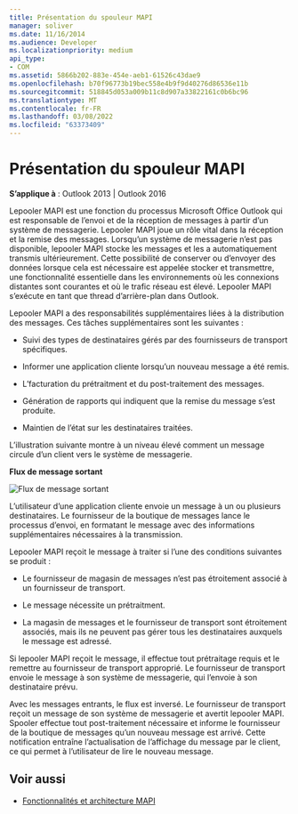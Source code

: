 ```yaml
---
title: Présentation du spouleur MAPI
manager: soliver
ms.date: 11/16/2014
ms.audience: Developer
ms.localizationpriority: medium
api_type:
- COM
ms.assetid: 5866b202-883e-454e-aeb1-61526c43dae9
ms.openlocfilehash: b70f96773b19bec558e4b9f9d40276d86536e11b
ms.sourcegitcommit: 518845d053a009b11c8d907a33822161c0b6bc96
ms.translationtype: MT
ms.contentlocale: fr-FR
ms.lasthandoff: 03/08/2022
ms.locfileid: "63373409"
---
```

# <a name="mapi-spooler-overview"></a>Présentation du spouleur MAPI
  
**S’applique à** : Outlook 2013 | Outlook 2016 
  
Lepooler MAPI est une fonction du processus Microsoft Office Outlook qui est responsable de l’envoi et de la réception de messages à partir d’un système de messagerie. Lepooler MAPI joue un rôle vital dans la réception et la remise des messages. Lorsqu’un système de messagerie n’est pas disponible, lepooler MAPI stocke les messages et les a automatiquement transmis ultérieurement. Cette possibilité de conserver ou d’envoyer des données lorsque cela est nécessaire est appelée stocker et transmettre, une fonctionnalité essentielle dans les environnements où les connexions distantes sont courantes et où le trafic réseau est élevé. Lepooler MAPI s’exécute en tant que thread d’arrière-plan dans Outlook.
  
Lepooler MAPI a des responsabilités supplémentaires liées à la distribution des messages. Ces tâches supplémentaires sont les suivantes :
  
- Suivi des types de destinataires gérés par des fournisseurs de transport spécifiques.
    
- Informer une application cliente lorsqu’un nouveau message a été remis.
    
- L’facturation du prétraitment et du post-traitement des messages.
    
- Génération de rapports qui indiquent que la remise du message s’est produite.
    
- Maintien de l’état sur les destinataires traitées.
    
L’illustration suivante montre à un niveau élevé comment un message circule d’un client vers le système de messagerie.
  
**Flux de message sortant**
  
![Flux de message sortant](media/amapi_46.gif "Flux de message sortant")
  
L’utilisateur d’une application cliente envoie un message à un ou plusieurs destinataires. Le fournisseur de la boutique de messages lance le processus d’envoi, en formatant le message avec des informations supplémentaires nécessaires à la transmission.
  
Lepooler MAPI reçoit le message à traiter si l’une des conditions suivantes se produit :
  
- Le fournisseur de magasin de messages n’est pas étroitement associé à un fournisseur de transport.
    
- Le message nécessite un prétraitment.
    
- La magasin de messages et le fournisseur de transport sont étroitement associés, mais ils ne peuvent pas gérer tous les destinataires auxquels le message est adressé.
    
Si lepooler MAPI reçoit le message, il effectue tout prétraitage requis et le remettre au fournisseur de transport approprié. Le fournisseur de transport envoie le message à son système de messagerie, qui l’envoie à son destinataire prévu.
  
Avec les messages entrants, le flux est inversé. Le fournisseur de transport reçoit un message de son système de messagerie et avertit lepooler MAPI. Spooler effectue tout post-traitement nécessaire et informe le fournisseur de la boutique de messages qu’un nouveau message est arrivé. Cette notification entraîne l’actualisation de l’affichage du message par le client, ce qui permet à l’utilisateur de lire le nouveau message.
  
## <a name="see-also"></a>Voir aussi

- [Fonctionnalités et architecture MAPI](mapi-features-and-architecture.md)

